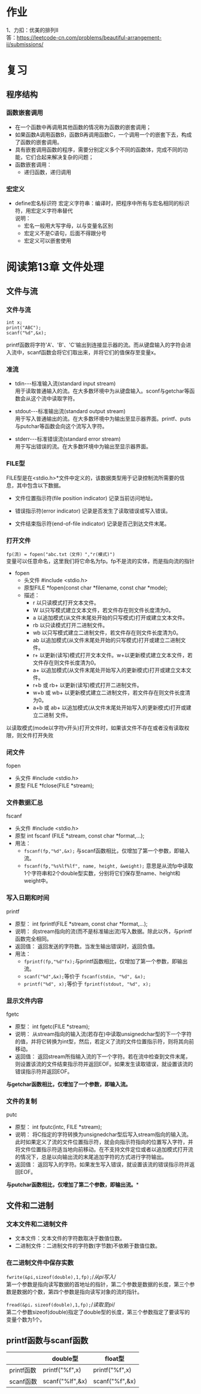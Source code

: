 # 作业
1、力扣：优美的排列II  
答：https://leetcode-cn.com/problems/beautiful-arrangement-ii/submissions/  

# 复习
## 程序结构
### 函数嵌套调用
- 在一个函数中再调用其他函数的情况称为函数的嵌套调用；
- 如果函数A调用函数B，函数B再调用函数C，一个调用一个的嵌套下去，构成了函数的嵌套调用。
- 具有嵌套调用函数的程序，需要分别定义多个不同的函数体，完成不同的功能，它们合起来解决复杂的问题；
- 函数嵌套调用：
   - 递归函数，递归调用  

### 宏定义
- define宏名标识符 宏定义字符串：编译时，把程序中所有与宏名相同的标识符，用宏定义字符串替代  
说明：
   - 宏名一般用大写字母，以与变量名区别
   - 宏定义不是C语句，后面不得跟分号
   - 宏定义可以嵌套使用  


# 阅读第13章 文件处理  
## 文件与流
### 文件与流  
```
int x;
print("ABC");
scanf("%d",&x);
```  
printf函数将字符'A'、'B'、'C'输出到连接显示器的流。而从键盘输入的字符会进入流中，scanf函数会将它们取出来，并将它们的值保存至变量x。

### 准流
- tdin---标准输入流(standard input stream)  
用于读取普通输入的流。在大多数环境中为从键盘输入。sconf与getchar等函数会从这个流中读取字符。


- stdout---标准输出流(standard output stream)  
用于写入普通输出的流。在大多数环境中为输出至显示器界面。printf、puts与putchar等函数会向这个流写入字符。

- stderr---标准错误流(standard error stream)  
用于写出错误的流。在大多数环境中为输出至显示器界面。

### FILE型
FILE型是在<stdio.h>*文件中定义的，该数据类型用于记录控制流所需要的信息，其中包含以下数据。 

- 文件位置指示符(file position indicator) 记录当前访问地址。


- 错误指示符(error indicator) 记录是否发生了读取错误或写入错误。

- 文件结束指示符(end-of-file indicator) 记录是否己到达文件末尾。  

### 打开文件
`fp(流) = fopen("abc.txt（文件）","r(模式)")`  
变量可以任意命名，这里我们将它命名为fp。fp不是流的实体，而是指向流的指针  

- fopen  
   - 头文件 #include <stdio.h>
   - 原型FILE *fopen(const char *filename, const char *mode);  
   - 描述：  
      - r 以只读模式打开文本文件。  
      - W 以只写模式建立文本文件，若文件存在则文件长度清为0。  
      - a 以追加模式(从文件末尾处开始的只写模式)打开或建立文本文件。  
      - rb 以只读模式打开二进制文件。  
      - wb 以只写模式建立二进制文件，若文件存在则文件长度清为0。  
      - ab 以追加模式(从文件末尾处开始的只写模式)打开或建立二进制文件。  
      - r+ 以更新(读写)模式打开文本文件。w+以更新模式建立文本文件，若文件存在则文件长度清为0。  
      - a+ 以追加模式(从文件末尾处开始写入的更新模式)打开或建立文本文件。  
      - r+b 或 rb+ 以更新(读写)模式打开二进制文件。  
      - w+b 或 wb+ 以更新模式建立二进制文件，若文件存在则文件长度清为0。  
      - a+b 或 ab+ 以追加模式(从文件末尾处开始写入的更新模式)打开或建立二进制
文件。  

以读取模式(mode以字符v开头)打开文件时，如果该文件不存在或者没有读取权限，则文件打开失败  

### 闭文件
fopen

- 头文件 #include <stdio.h>
- 原型 FILE *fclose(FILE *stream);  

### 文件数据汇总
fscanf

- 头文件 #include <stdio.h>
- 原型 int fscanf (FILE *stream, const char *format,...);  
- 用法：
   - `fscanf(fp,"%d",&x);`  与scanf函数相比，仅增加了第一个参数，即输入流。
   - `fscanf(fp,"%s%lf%lf", name, height, &weight);`    意思是从流fp中读取1个字符串和2个double型实数，分别将它们保存至name、height和weight中。  

### 写入日期和时间
printf
- 原型：	int fprintf(FILE *stream, const char *format,...);
- 说明：	向stream指向的流(而不是标准输出流)写入数据。除此以外，与printf函数完全相同。
- 返回值：	返回发送的字符数。当发生输出错误时，返回负值。
- 用法：  
   - `fprintf(fp,"%d"fx);`与printf函数相比，仅增加了第一个参数，即输出流。  
   - `scanf("%d",&x);`等价于
`fscanf(stdin, "%d", &x);`
   - `printf("%d", x);`等价于
`fprintf(stdout, "%d", x);`    

### 显示文件内容
fgetc

- 原型：	int fgetc(FILE *stream);
- 说明：	从stream指向的输入流(若存在)中读取unsignedchar型的下一个字符的值，并将它转换为int型，然后，若定义了流的文件位置指示符，则将其向前移动。
- 返回值：	返回stream所指输入流的下一个字符。若在流中检查到文件末尾，则设置该流的文件结束指示符并返回EOF。如果发生读取错误，就设置该流的错误指示符并返回EOF。  

**与getchar函数相比，仅增加了一个参数，即输入流。**  

### 文件的复制
putc

- 原型：	int fputc(intc, FILE *stream);
- 说明：	将C指定的字符转换为unsignedchar型后写入stream指向的输入流。此时如果定义了流的文件位置指示符，就会向指示符指向的位置写入字符，并将文件位置指示符适当地向前移动。在不支持文件定位或者以追加模式打开流的情况下，总是以向输出流的末尾追加字符的方式进行字符输出。
- 返回值：	返回写入的字符。如果发生写入错误，就设置该流的错误指示符并返回EOF。  

**与putchar函数相比，仅增加了第二个参数，即输出流。***  

## 文件和二进制
### 文本文件和二进制文件  
- 文本文件：文本文件的字符数取决于数值位数。
- 二进制文件：二进制文件的字符数(字节数)不依赖于数值位数。  

### 在二进制文件中保存实数  
`fwrite(&pi,sizeof(double),1,fp);`/*从pi写入*/  
第一个参数是指向读写数据的首地址的指针，第二个参数是数据的长度，第三个参数是数据的个数，第四个参数是指向读写对象的流的指针。  

`fread(&pi，sizeof(double),1,fp);`/*读取至pi*/  
第二个参数sizeof(double)指定了double型的长度，第三个参数指定了要读写的变量个数为1个。  

## printf函数与scanf函数

&nbsp; | double型 | float型
---|---|--- 
printf函数 | printf("%f",x) | printf("%f",x)
scanf函数 | scanf("%lf",&x) | scanf("%f",&x)

